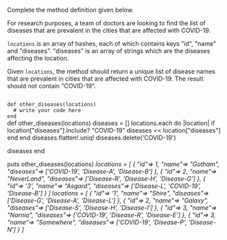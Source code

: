Complete the method definition given below.

For research purposes, a team of doctors are looking to find the list of diseases that are prevalent in the cities that are affected with COVID-19.

`locations` is an array of hashes, each of which contains keys "id", "name" and "diseases". "diseases" is an array of strings which are the diseases affecting the location.

Given `locations`, the method should return a unique list of disease names that are prevalent in cities that are affected with COVID-19. The result should not contain "COVID-19".

<codeblock language="ruby" type="exercise" testMode="multipleInput">
<code>
def other_diseases(locations)
  # write your code here
end
</code>

<solution>
def other_diseases(locations)
  diseases = []
  locations.each do |location|
    if location["diseases"].include? "COVID-19"
      diseases << location["diseases"]
    end
  end
  diseases.flatten!.uniq!
  diseases.delete('COVID-19')

  diseases
end
</solution>

<testcases>
<caller>
puts other_diseases(locations)
</caller>
<testcase>
<i>
locations = [
  {
    "id"=> 1,
    "name"=> "Gotham",
    "diseases"=> ['COVID-19', 'Disease-A', 'Disease-B']
  },
  {
    "id"=> 2,
    "name"=> "NeverLand",
    "diseases"=> ['Disease-R', 'Disease-H', 'Disease-G']
  },
  {
    "id"=> '3',
    "name"=> "Asgard",
    "diseases"=> ['Disease-L', 'COVID-19', 'Disease-B']
  }
]
</i>
</testcase>
<testcase>
<i>
locations = [
  {
    "id"=> '1',
    "name"=> "Shire",
    "diseases"=> ['Disease-G', 'Disease-A', 'Disease-L']
  },
  {
    "id"=> 2,
    "name"=> "Galaxy",
    "diseases"=> ['Disease-S', 'Disease-H', 'Disease-I']
  },
  {
    "id"=> 3,
    "name"=> "Narnia",
    "diseases"=> ['COVID-19', 'Disease-R', 'Disease-E']
  },
  {
    "id"=> 3,
    "name"=> "Somewhere",
    "diseases"=> ['COVID-19', 'Disease-P', 'Disease-N']
  }
]
</i>
</testcase>
</testcases>
</codeblock>